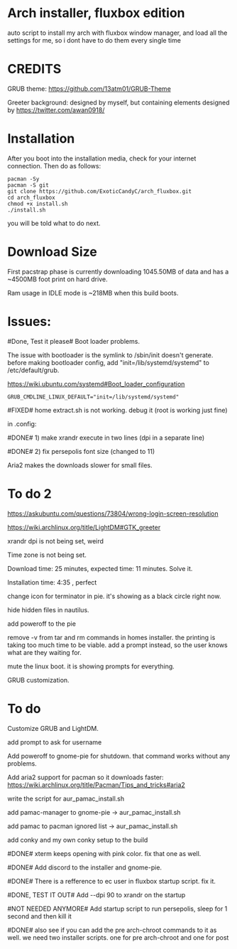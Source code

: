 # Arch installer, fluxbox edition
auto script to install my arch with fluxbox window manager, and load all the settings for me, so i dont have to do them every single time

CREDITS
===
GRUB theme: https://github.com/13atm01/GRUB-Theme

Greeter background: designed by myself, but containing elements designed by https://twitter.com/awan0918/

Installation
===
After you boot into the installation media, check for your internet connection. Then do as follows:

    pacman -Sy
    pacman -S git
    git clone https://github.com/ExoticCandyC/arch_fluxbox.git
    cd arch_fluxbox
    chmod +x install.sh
    ./install.sh

you will be told what to do next.

Download Size
===
First pacstrap phase is currently downloading 1045.50MB of data and has a ~4500MB foot print on hard drive.

Ram usage in IDLE mode is ~218MB when this build boots.

Issues:
===
#Done, Test it please# Boot loader problems.

The issue with bootloader is the symlink to /sbin/init doesn't generate. before making bootloader config, add "init=/lib/systemd/systemd" to /etc/default/grub.

https://wiki.ubuntu.com/systemd#Boot_loader_configuration

    GRUB_CMDLINE_LINUX_DEFAULT="init=/lib/systemd/systemd"

#FIXED# home extract.sh is not working. debug it (root is working just fine)


in .config: 

#DONE# 1) make xrandr execute in two lines (dpi in a separate line) 

#DONE# 2) fix persepolis font size (changed to 11)


Aria2 makes the downloads slower for small files.

To do 2
=====
https://askubuntu.com/questions/73804/wrong-login-screen-resolution

https://wiki.archlinux.org/title/LightDM#GTK_greeter

xrandr dpi is not being set, weird

Time zone is not being set.

Download time: 25 minutes, expected time: 11 minutes. Solve it.

Installation time: 4:35 , perfect

change icon for terminator in pie. it's showing as a black circle right now.

hide hidden files in nautilus.

add poweroff to the pie

remove -v from tar and rm commands in homes installer. the printing is taking too much time to be viable. add a prompt instead, so the user knows what are they waiting for.

mute the linux boot. it is showing prompts for everything.

GRUB customization.


To do
=====
Customize GRUB and LightDM.

add prompt to ask for username

Add poweroff to gnome-pie for shutdown. that command works without any problems.

Add aria2 support for pacman so it downloads faster: https://wiki.archlinux.org/title/Pacman/Tips_and_tricks#aria2

write the script for aur_pamac_install.sh

add pamac-manager to gnome-pie -> aur_pamac_install.sh

add pamac to pacman ignored list -> aur_pamac_install.sh

add conky and my own conky setup to the build

#DONE# xterm keeps opening with pink color. fix that one as well.

#DONE# Add discord to the installer and gnome-pie.

#DONE# There is a refference to ec user in fluxbox startup script. fix it.

#DONE, TEST IT OUT# Add --dpi 90 to xrandr on the startup

#NOT NEEDED ANYMORE# Add startup script to run persepolis, sleep for 1 second and then kill it

#DONE# also see if you can add the pre arch-chroot commands to it as well. we need two installer scripts. one for pre arch-chroot and one for post
